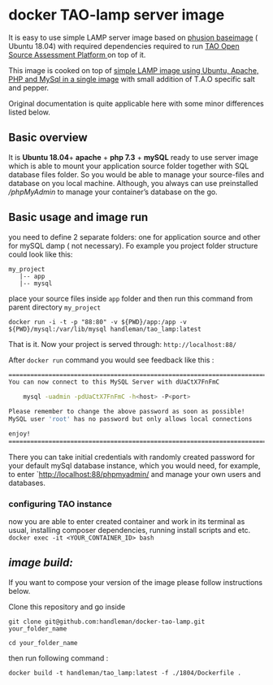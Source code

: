# docker TAO-lamp server image

It is easy to use  simple LAMP server image based on [phusion baseimage](https://github.com/phusion/baseimage-docker) ( Ubuntu 18.04)  with required dependencies required to run  [ TAO Open Source Assessment Platform ](https://www.taotesting.com) on top of it.

This image is cooked on top of [simple LAMP image using Ubuntu, Apache, PHP and MySql in a single image](https://github.com/mattrayner/docker-lamp) with small addition of T.A.O specific salt and pepper. 

Original documentation is quite applicable here with some minor differences listed below.

## Basic overview
It is **Ubuntu 18.04**+ **apache** + **php 7.3** + **mySQL**  ready to use server image which is able to mount your application source folder together with SQL database files folder. So you would be able to manage your source-files and database on you local machine. Although, you always can use preinstalled */phpMyAdmin* to manage your container’s database on the go.

## Basic usage and image run
you need to define 2 separate folders: one for application source and other for mySQL damp ( not necessary). Fo example you project folder structure could look like this:

```
my_project
   |-- app
   |-- mysql
```

place your source files inside `app` folder and then run this command from parent directory `my_project`

`docker run -i -t -p "88:80" -v ${PWD}/app:/app -v ${PWD}/mysql:/var/lib/mysql handleman/tao_lamp:latest`

That is it. Now your project is served through: `http://localhost:88/`

After  `docker run`  command you would see feedback like this :

```bash
========================================================================
You can now connect to this MySQL Server with dUaCtX7FnFmC

    mysql -uadmin -pdUaCtX7FnFmC -h<host> -P<port>

Please remember to change the above password as soon as possible!
MySQL user 'root' has no password but only allows local connections

enjoy!
========================================================================
```

 There you can take initial credentials with randomly created password for your default mySql database instance, which you would need, for example,  to enter `[http://localhost:88/phpmyadmin/](http://localhost:88/phpmyadmin/)  and manage your own users and databases.


### configuring TAO instance

now you are able to enter created container and work in its terminal as usual, installing composer dependencies, running install scripts and etc.
`docker exec -it <YOUR_CONTAINER_ID> bash`


## *image build:*
If you want to compose your version of the image please follow instructions below.

Clone this repository  and go inside 

`git clone git@github.com:handleman/docker-tao-lamp.git your_folder_name`

`cd your_folder_name`

then run following command :

`docker build -t handleman/tao_lamp:latest -f ./1804/Dockerfile . `

